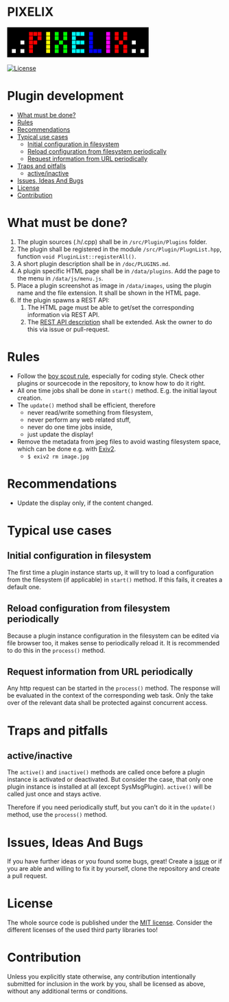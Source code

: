 # PIXELIX <!-- omit in toc -->
![PIXELIX](./images/LogoBlack.png)

[![License](https://img.shields.io/badge/license-MIT-blue.svg)](http://choosealicense.com/licenses/mit/)

# Plugin development <!-- omit in toc -->

- [What must be done?](#what-must-be-done)
- [Rules](#rules)
- [Recommendations](#recommendations)
- [Typical use cases](#typical-use-cases)
  - [Initial configuration in filesystem](#initial-configuration-in-filesystem)
  - [Reload configuration from filesystem periodically](#reload-configuration-from-filesystem-periodically)
  - [Request information from URL periodically](#request-information-from-url-periodically)
- [Traps and pitfalls](#traps-and-pitfalls)
  - [active/inactive](#activeinactive)
- [Issues, Ideas And Bugs](#issues-ideas-and-bugs)
- [License](#license)
- [Contribution](#contribution)

# What must be done?

1. The plugin sources (.h/.cpp) shall be in ```/src/Plugin/Plugins``` folder.
2. The plugin shall be registered in the module ```/src/Plugin/PlugnList.hpp```, function ```void PluginList::registerAll()```.
3. A short plugin description shall be in ```/doc/PLUGINS.md```.
4. A plugin specific HTML page shall be in ```/data/plugins```. Add the page to the menu in ```/data/js/menu.js```.
5. Place a plugin screenshot as image in ```/data/images```, using the plugin name and the file extension. It shall be shown in the HTML page.
6. If the plugin spawns a REST API:
   1. The HTML page must be able to get/set the corresponding information via REST API.
   2. The [REST API description](https://app.swaggerhub.com/apis/BlueAndi/Pixelix) shall be extended. Ask the owner to do this via issue or pull-request.

# Rules
* Follow the [boy scout rule](https://biratkirat.medium.com/step-8-the-boy-scout-rule-robert-c-martin-uncle-bob-9ac839778385#:~:text=The%20Boy%20Scouts%20have%20a,not%20add%20more%20smelling%20code.), especially for coding style. Check other plugins or sourcecode in the repository, to know how to do it right.
* All one time jobs shall be done in ```start()``` method. E.g. the initial layout creation.
* The ```update()``` method shall be efficient, therefore
  * never read/write something from filesystem,
  * never perform any web related stuff,
  * never do one time jobs inside,
  * just update the display!
* Remove the metadata from jpeg files to avoid wasting filesystem space, which can be done e.g. with [Exiv2](https://exiv2.org/).
  * ```$ exiv2 rm image.jpg```

# Recommendations
* Update the display only, if the content changed.

# Typical use cases

## Initial configuration in filesystem
The first time a plugin instance starts up, it will try to load a configuration from the filesystem (if applicable) in ```start()``` method. If this fails, it creates a default one.

## Reload configuration from filesystem periodically
Because a plugin instance configuration in the filesystem can be edited via file browser too, it makes sense to periodically reload it. It is recommended to do this in the ```process()``` method.

## Request information from URL periodically
Any http request can be started in the ```process()``` method. The response will be evaluated in the context of the corresponding web task. Only the take over of the relevant data shall be protected against concurrent access.

# Traps and pitfalls

## active/inactive
The ```active()``` and ```inactive()``` methods are called once before a plugin instance is activated or deactivated. But consider the case, that only one plugin instance is installed at all (except SysMsgPlugin). ```active()``` will be called just once and stays active.

Therefore if you need periodically stuff, but you can't do it in the ```update()``` method, use the ```process()``` method.

# Issues, Ideas And Bugs
If you have further ideas or you found some bugs, great! Create a [issue](https://github.com/BlueAndi/esp-rgb-led-matrix/issues) or if you are able and willing to fix it by yourself, clone the repository and create a pull request.

# License
The whole source code is published under the [MIT license](http://choosealicense.com/licenses/mit/).
Consider the different licenses of the used third party libraries too!

# Contribution
Unless you explicitly state otherwise, any contribution intentionally submitted for inclusion in the work by you, shall be licensed as above, without any
additional terms or conditions.
